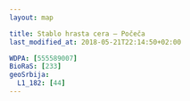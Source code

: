 ```yaml
---
layout: map

title: Stablo hrasta cera – Počeča
last_modified_at: 2018-05-21T22:14:50+02:00

WDPA: [555589007]
BioRaS: [233]
geoSrbija:
  L1_182: [44]
---
```

